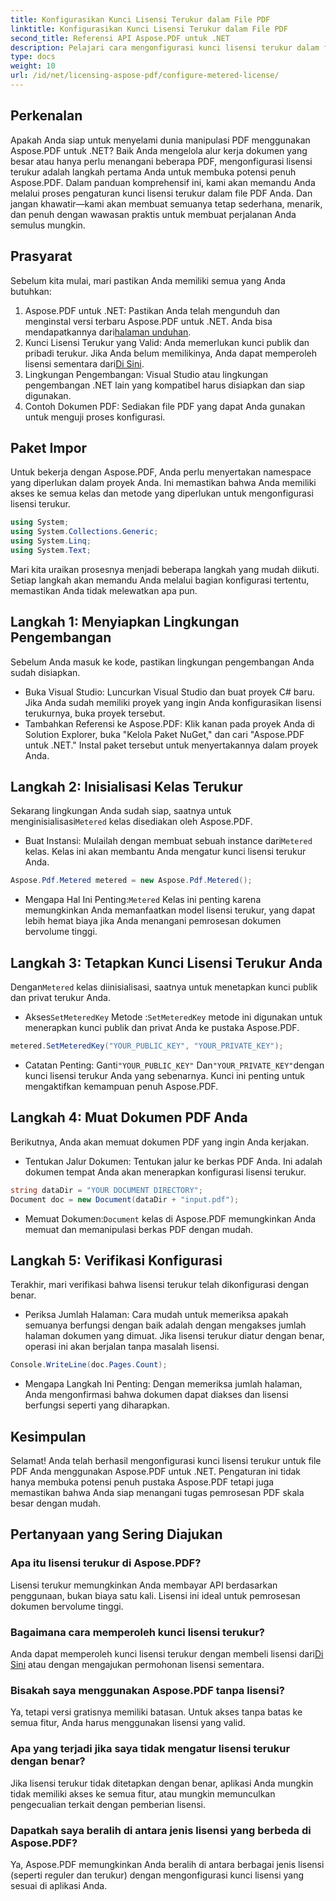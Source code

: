 ```yaml
---
title: Konfigurasikan Kunci Lisensi Terukur dalam File PDF
linktitle: Konfigurasikan Kunci Lisensi Terukur dalam File PDF
second_title: Referensi API Aspose.PDF untuk .NET
description: Pelajari cara mengonfigurasi kunci lisensi terukur dalam file PDF Anda menggunakan Aspose.PDF untuk .NET dengan panduan langkah demi langkah yang komprehensif ini.
type: docs
weight: 10
url: /id/net/licensing-aspose-pdf/configure-metered-license/
---
```

## Perkenalan

Apakah Anda siap untuk menyelami dunia manipulasi PDF menggunakan Aspose.PDF untuk .NET? Baik Anda mengelola alur kerja dokumen yang besar atau hanya perlu menangani beberapa PDF, mengonfigurasi lisensi terukur adalah langkah pertama Anda untuk membuka potensi penuh Aspose.PDF. Dalam panduan komprehensif ini, kami akan memandu Anda melalui proses pengaturan kunci lisensi terukur dalam file PDF Anda. Dan jangan khawatir—kami akan membuat semuanya tetap sederhana, menarik, dan penuh dengan wawasan praktis untuk membuat perjalanan Anda semulus mungkin.

## Prasyarat

Sebelum kita mulai, mari pastikan Anda memiliki semua yang Anda butuhkan:

1.  Aspose.PDF untuk .NET: Pastikan Anda telah mengunduh dan menginstal versi terbaru Aspose.PDF untuk .NET. Anda bisa mendapatkannya dari[halaman unduhan](https://releases.aspose.com/pdf/net/).
2.  Kunci Lisensi Terukur yang Valid: Anda memerlukan kunci publik dan pribadi terukur. Jika Anda belum memilikinya, Anda dapat memperoleh lisensi sementara dari[Di Sini](https://purchase.aspose.com/temporary-license/).
3. Lingkungan Pengembangan: Visual Studio atau lingkungan pengembangan .NET lain yang kompatibel harus disiapkan dan siap digunakan.
4. Contoh Dokumen PDF: Sediakan file PDF yang dapat Anda gunakan untuk menguji proses konfigurasi.

## Paket Impor

Untuk bekerja dengan Aspose.PDF, Anda perlu menyertakan namespace yang diperlukan dalam proyek Anda. Ini memastikan bahwa Anda memiliki akses ke semua kelas dan metode yang diperlukan untuk mengonfigurasi lisensi terukur.

```csharp
using System;
using System.Collections.Generic;
using System.Linq;
using System.Text;
```

Mari kita uraikan prosesnya menjadi beberapa langkah yang mudah diikuti. Setiap langkah akan memandu Anda melalui bagian konfigurasi tertentu, memastikan Anda tidak melewatkan apa pun.

## Langkah 1: Menyiapkan Lingkungan Pengembangan

Sebelum Anda masuk ke kode, pastikan lingkungan pengembangan Anda sudah disiapkan.

- Buka Visual Studio: Luncurkan Visual Studio dan buat proyek C# baru. Jika Anda sudah memiliki proyek yang ingin Anda konfigurasikan lisensi terukurnya, buka proyek tersebut.
- Tambahkan Referensi ke Aspose.PDF: Klik kanan pada proyek Anda di Solution Explorer, buka "Kelola Paket NuGet," dan cari "Aspose.PDF untuk .NET." Instal paket tersebut untuk menyertakannya dalam proyek Anda.

## Langkah 2: Inisialisasi Kelas Terukur

 Sekarang lingkungan Anda sudah siap, saatnya untuk menginisialisasi`Metered` kelas disediakan oleh Aspose.PDF.

-  Buat Instansi: Mulailah dengan membuat sebuah instance dari`Metered` kelas. Kelas ini akan membantu Anda mengatur kunci lisensi terukur Anda.

```csharp
Aspose.Pdf.Metered metered = new Aspose.Pdf.Metered();
```

-  Mengapa Hal Ini Penting:`Metered` Kelas ini penting karena memungkinkan Anda memanfaatkan model lisensi terukur, yang dapat lebih hemat biaya jika Anda menangani pemrosesan dokumen bervolume tinggi.

## Langkah 3: Tetapkan Kunci Lisensi Terukur Anda

 Dengan`Metered` kelas diinisialisasi, saatnya untuk menetapkan kunci publik dan privat terukur Anda.

-  Akses`SetMeteredKey` Metode :`SetMeteredKey` metode ini digunakan untuk menerapkan kunci publik dan privat Anda ke pustaka Aspose.PDF.

```csharp
metered.SetMeteredKey("YOUR_PUBLIC_KEY", "YOUR_PRIVATE_KEY");
```

-  Catatan Penting: Ganti`"YOUR_PUBLIC_KEY"` Dan`"YOUR_PRIVATE_KEY"`dengan kunci lisensi terukur Anda yang sebenarnya. Kunci ini penting untuk mengaktifkan kemampuan penuh Aspose.PDF.

## Langkah 4: Muat Dokumen PDF Anda

Berikutnya, Anda akan memuat dokumen PDF yang ingin Anda kerjakan.

- Tentukan Jalur Dokumen: Tentukan jalur ke berkas PDF Anda. Ini adalah dokumen tempat Anda akan menerapkan konfigurasi lisensi terukur.

```csharp
string dataDir = "YOUR DOCUMENT DIRECTORY";
Document doc = new Document(dataDir + "input.pdf");
```

-  Memuat Dokumen:`Document` kelas di Aspose.PDF memungkinkan Anda memuat dan memanipulasi berkas PDF dengan mudah.

## Langkah 5: Verifikasi Konfigurasi

Terakhir, mari verifikasi bahwa lisensi terukur telah dikonfigurasi dengan benar.

- Periksa Jumlah Halaman: Cara mudah untuk memeriksa apakah semuanya berfungsi dengan baik adalah dengan mengakses jumlah halaman dokumen yang dimuat. Jika lisensi terukur diatur dengan benar, operasi ini akan berjalan tanpa masalah lisensi.

```csharp
Console.WriteLine(doc.Pages.Count);
```

- Mengapa Langkah Ini Penting: Dengan memeriksa jumlah halaman, Anda mengonfirmasi bahwa dokumen dapat diakses dan lisensi berfungsi seperti yang diharapkan.

## Kesimpulan

Selamat! Anda telah berhasil mengonfigurasi kunci lisensi terukur untuk file PDF Anda menggunakan Aspose.PDF untuk .NET. Pengaturan ini tidak hanya membuka potensi penuh pustaka Aspose.PDF tetapi juga memastikan bahwa Anda siap menangani tugas pemrosesan PDF skala besar dengan mudah.

## Pertanyaan yang Sering Diajukan

### Apa itu lisensi terukur di Aspose.PDF?  
Lisensi terukur memungkinkan Anda membayar API berdasarkan penggunaan, bukan biaya satu kali. Lisensi ini ideal untuk pemrosesan dokumen bervolume tinggi.

### Bagaimana cara memperoleh kunci lisensi terukur?  
 Anda dapat memperoleh kunci lisensi terukur dengan membeli lisensi dari[Di Sini](https://purchase.aspose.com/buy) atau dengan mengajukan permohonan lisensi sementara.

### Bisakah saya menggunakan Aspose.PDF tanpa lisensi?  
Ya, tetapi versi gratisnya memiliki batasan. Untuk akses tanpa batas ke semua fitur, Anda harus menggunakan lisensi yang valid.

### Apa yang terjadi jika saya tidak mengatur lisensi terukur dengan benar?  
Jika lisensi terukur tidak ditetapkan dengan benar, aplikasi Anda mungkin tidak memiliki akses ke semua fitur, atau mungkin memunculkan pengecualian terkait dengan pemberian lisensi.

### Dapatkah saya beralih di antara jenis lisensi yang berbeda di Aspose.PDF?  
Ya, Aspose.PDF memungkinkan Anda beralih di antara berbagai jenis lisensi (seperti reguler dan terukur) dengan mengonfigurasi kunci lisensi yang sesuai di aplikasi Anda.
